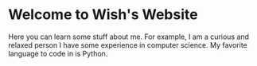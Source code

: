 # Welcome to Wish's Website

Here you can learn some stuff about me. For example, I am a curious and relaxed person
I have some experience in computer science. My favorite language to code in is Python. 
